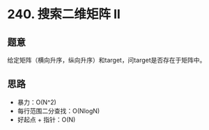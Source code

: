 # 240. 搜索二维矩阵 II

## 题意

给定矩阵（横向升序，纵向升序）和target，问target是否存在于矩阵中。

## 思路

- 暴力：O(N^2)
- 每行范围二分查找：O(NlogN)
- 好起点 + 指针：O(N)
